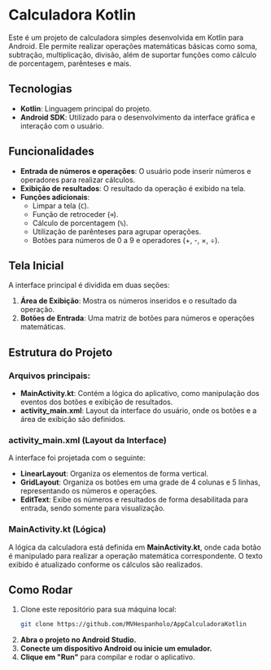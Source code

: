 # Calculadora Kotlin

Este é um projeto de calculadora simples desenvolvida em Kotlin para Android. 
Ele permite realizar operações matemáticas básicas como soma, subtração, multiplicação, divisão, além de suportar funções como cálculo de porcentagem, parênteses e mais.

## Tecnologias

- **Kotlin**: Linguagem principal do projeto.
- **Android SDK**: Utilizado para o desenvolvimento da interface gráfica e interação com o usuário.

## Funcionalidades

- **Entrada de números e operações**: O usuário pode inserir números e operadores para realizar cálculos.
- **Exibição de resultados**: O resultado da operação é exibido na tela.
- **Funções adicionais**:
  - Limpar a tela (`C`).
  - Função de retroceder (`⌫`).
  - Cálculo de porcentagem (`%`).
  - Utilização de parênteses para agrupar operações.
  - Botões para números de 0 a 9 e operadores (+, -, ×, ÷).

## Tela Inicial

A interface principal é dividida em duas seções:

1. **Área de Exibição**: Mostra os números inseridos e o resultado da operação.
2. **Botões de Entrada**: Uma matriz de botões para números e operações matemáticas.

## Estrutura do Projeto

### Arquivos principais:

- **MainActivity.kt**: Contém a lógica do aplicativo, como manipulação dos eventos dos botões e exibição de resultados.
- **activity_main.xml**: Layout da interface do usuário, onde os botões e a área de exibição são definidos.

### activity_main.xml (Layout da Interface)

A interface foi projetada com o seguinte:

- **LinearLayout**: Organiza os elementos de forma vertical.
- **GridLayout**: Organiza os botões em uma grade de 4 colunas e 5 linhas, representando os números e operações.
- **EditText**: Exibe os números e resultados de forma desabilitada para entrada, sendo somente para visualização.

### MainActivity.kt (Lógica)

A lógica da calculadora está definida em **MainActivity.kt**, onde cada botão é manipulado para realizar a operação matemática correspondente. O texto exibido é atualizado conforme os cálculos são realizados.

## Como Rodar

1. Clone este repositório para sua máquina local:
   ```bash
   git clone https://github.com/MVHespanholo/AppCalculadoraKotlin
2. **Abra o projeto no Android Studio.**
3. **Conecte um dispositivo Android ou inicie um emulador.**
4. **Clique em "Run"** para compilar e rodar o aplicativo.
   

